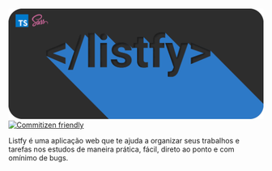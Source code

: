# </listfy>

![listfy](src/assets/listfy-capa-electron-repo-dark.png)
[![Commitizen friendly](https://img.shields.io/badge/commitizen-friendly-brightgreen.svg)](http://commitizen.github.io/cz-cli/)


Listfy é uma aplicação web que te ajuda a organizar seus trabalhos e tarefas nos estudos de maneira prática, fácil, direto ao ponto e com omínimo de bugs.

